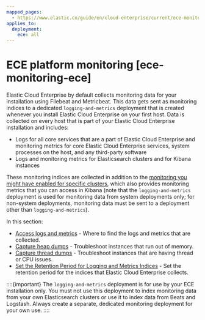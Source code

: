 ```yaml
---
mapped_pages:
  - https://www.elastic.co/guide/en/cloud-enterprise/current/ece-monitoring-ece.html
applies_to:
  deployment:
    ece: all
---
```


# ECE platform monitoring [ece-monitoring-ece]

Elastic Cloud Enterprise by default collects monitoring data for your installation using Filebeat and Metricbeat. This data gets sent as monitoring indices to a dedicated `logging-and-metrics` deployment that is created whenever you install Elastic Cloud Enterprise on your first host. Data is collected on every host that is part of your Elastic Cloud Enterprise installation and includes:

* Logs for all core services that are a part of Elastic Cloud Enterprise and monitoring metrics for core Elastic Cloud Enterprise services, system processes on the host, and any third-party software
* Logs and monitoring metrics for Elasticsearch clusters and for Kibana instances

These monitoring indices are collected in addition to the [monitoring you might have enabled for specific clusters](../stack-monitoring/ece-ech-stack-monitoring.md), which also provides monitoring metrics that you can access in Kibana (note that the `logging-and-metrics` deployment is used for monitoring data from system deployments only; for non-system deployments, monitoring data must be sent to a deployment other than `logging-and-metrics`).

In this section:

* [Access logs and metrics](ece-monitoring-ece-access.md) - Where to find the logs and metrics that are collected.
* [Capture heap dumps](../../../troubleshoot/deployments/cloud-enterprise/heap-dumps.md) - Troubleshoot instances that run out of memory.
* [Capture thread dumps](../../../troubleshoot/deployments/cloud-enterprise/thread-dumps.md) - Troubleshoot instances that are having thread or CPU issues.
* [Set the Retention Period for Logging and Metrics Indices](ece-monitoring-ece-set-retention.md) - Set the retention period for the indices that Elastic Cloud Enterprise collects.

::::{important} 
The `logging-and-metrics` deployment is for use by your ECE installation only. You must not use this deployment to index monitoring data from your own Elasticsearch clusters or use it to index data from Beats and Logstash. Always create a separate, dedicated monitoring deployment for your own use.
::::


